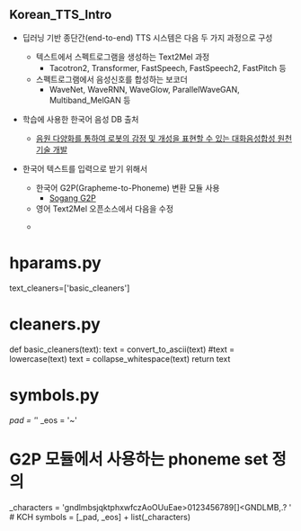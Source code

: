 ## Korean_TTS_Intro

- 딥러닝 기반 종단간(end-to-end) TTS 시스템은 다음 두 가지 과정으로 구성
    - 텍스트에서 스펙트로그램을 생성하는 Text2Mel 과정 
        - Tacotron2, Transformer, FastSpeech, FastSpeech2, FastPitch 등  
    - 스펙트로그램에서 음성신호를 합성하는 보코더 
        - WaveNet, WaveRNN, WaveGlow, ParallelWaveGAN, Multiband_MelGAN 등  

- 학습에 사용한 한국어 음성 DB 출처  
    - [음원 다양화를 통하여 로봇의 감정 및 개성을 표현할 수 있는 대화음성합성 원천기술 개발](https://github.com/emotiontts/emotiontts_open_db/tree/master/Dataset/SpeechCorpus/Main/main/lmy)  

- 한국어 텍스트를 입력으로 받기 위해서  
    - 한국어 G2P(Grapheme-to-Phoneme) 변환 모듈 사용  
        - [Sogang G2P](https://github.com/emotiontts/emotiontts_open_db/tree/master/Codeset/SogangG2P)        
    - 영어 Text2Mel 오픈소스에서 다음을 수정   
    - ```python  
# hparams.py
  text_cleaners=['basic_cleaners']
# cleaners.py
  def basic_cleaners(text):
    text = convert_to_ascii(text) 
    #text = lowercase(text) 
    text = collapse_whitespace(text)
    return text
# symbols.py
  _pad        = '_'
  _eos        = '~'
  # G2P 모듈에서 사용하는 phoneme set 정의
  _characters = 'gndlmbsjqktphxwfczAoOUuEae>0123456789[]<GNDLMB,.? ' # KCH
  symbols = [_pad, _eos] + list(_characters) 
```
